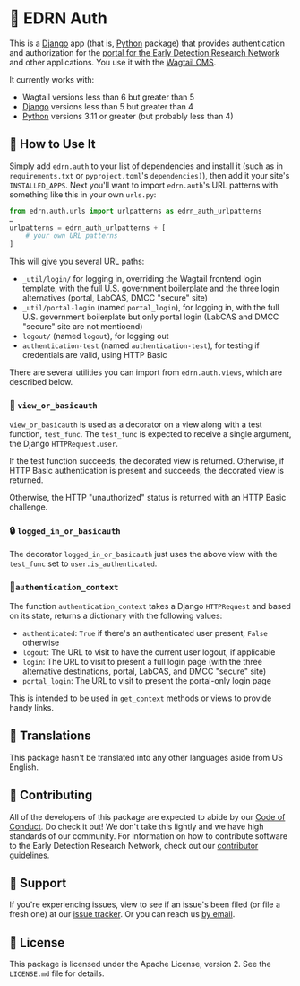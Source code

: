 # 🔑 EDRN Auth

This is a [Django](https://www.djangoproject.com) app (that is, [Python](https://www.python.org/) package) that provides authentication and authorization for the [portal for the Early Detection Research Network](https://edrn.nci.nih.gov/) and other applications. You use it with the [Wagtail CMS](https://www.wagtail.org/).

It currently works with:

- Wagtail versions less than 6 but greater than 5
- [Django](https://www.djangoproject.com) versions less than 5 but greater than 4
- [Python](https://www.python.org/) versions 3.11 or greater (but probably less than 4)


## 💁 How to Use It

Simply add `edrn.auth` to your list of dependencies and install it (such as in `requirements.txt` or `pyproject.toml`'s `dependencies)`), then add it your site's `INSTALLED_APPS`. Next you'll want to import `edrn.auth`'s URL patterns with something like this in your own `urls.py`:
```python
from edrn.auth.urls import urlpatterns as edrn_auth_urlpatterns
…
urlpatterns = edrn_auth_urlpatterns + [
    # your own URL patterns
]
```

This will give you several URL paths:

- `_util/login/` for logging in, overriding the Wagtail frontend login template, with the full U.S. government boilerplate and the three login alternatives (portal, LabCAS, DMCC "secure" site)
- `_util/portal-login` (named `portal_login`), for logging in, with the full U.S. government boilerplate but only portal login (LabCAS and DMCC "secure" site are not mentioend)
- `logout/` (named `logout`), for logging out
- `authentication-test` (named `authentication-test`), for testing if credentials are valid, using HTTP Basic

There are several utilities you can import from `edrn.auth.views`, which are described below.

### 🔐 `view_or_basicauth`

`view_or_basicauth` is used as a decorator on a view along with a test function, `test_func`. The `test_func` is expected to receive a single argument, the Django `HTTPRequest.user`.

If the test function succeeds, the decorated view is returned. Otherwise, if HTTP Basic authentication is present and succeeds, the decorated view is returned.

Otherwise, the HTTP "unauthorized" status is returned with an HTTP Basic challenge.


### 🔒 `logged_in_or_basicauth`

The decorator `logged_in_or_basicauth` just uses the above view with the `test_func` set to `user.is_authenticated`.


### 🔏`authentication_context`

The function `authentication_context` takes a Django `HTTPRequest` and based on its state, returns a dictionary with the following values:

- `authenticated`: `True` if there's an authenticated user present, `False` otherwise
- `logout`: The URL to visit to have the current user logout, if applicable
- `login`: The URL to visit to present a full login page (with the three alternative destinations, portal, LabCAS, and DMCC "secure" site)
- `portal_login`: The URL to visit to present the portal-only login page

This is intended to be used in `get_context` methods or views to provide handy links.


## 🥖 Translations

This package hasn't be translated into any other languages aside from US English.


## 👏 Contributing

All of the developers of this package are expected to abide by our [Code of Conduct](https://github.com/EDRN/.github/blob/main/CODE_OF_CONDUCT.md). Do check it out! We don't take this lightly and we have high standards of our community. For information on how to contribute software to the Early Detection Research Network, check out our [contributor guidelines](https://github.com/EDRN/.github/blob/main/CONTRIBUTING.md).


## 🎈 Support

If you're experiencing issues, view to see if an issue's been filed (or file a fresh one) at our [issue tracker](https://github.com/EDRN/edrn.auth/issues). Or you can reach us [by email](mailto:edrn-ic@jpl.nasa.gov).


## 🪪 License

This package is licensed under the Apache License, version 2. See the `LICENSE.md` file for details.
